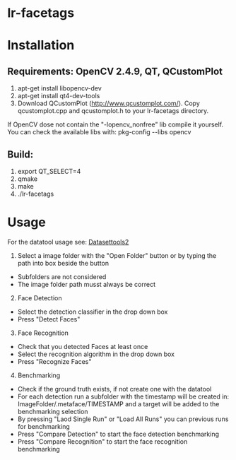 lr-facetags
===========

# Installation

## Requirements: OpenCV 2.4.9, QT, QCustomPlot
1. apt-get install libopencv-dev
2. apt-get install qt4-dev-tools
3. Download QCustomPlot (http://www.qcustomplot.com/). Copy qcustomplot.cpp and qcustomplot.h to your lr-facetags directory.

If OpenCV dose not contain the "-lopencv_nonfree" lib compile it yourself. You can check the available libs with: pkg-config --libs opencv


## Build:
1. export QT_SELECT=4
2. qmake
3. make
4. ./lr-facetags


# Usage

For the datatool usage see: [Datasettools2](https://github.com/mll-freiburg/lr-facetags/wiki/Datasettools2)

1. Select a image folder with the "Open Folder" button or by typing the path into box beside the button
  - Subfolders are not considered
  - The image folder path musst always be correct

2. Face Detection 
  - Select the detection classifier in the drop down box
  - Press "Detect Faces"

3. Face Recognition
  - Check that you detected Faces at least once
  - Select the recognition algorithm in the drop down box
  - Press "Recognize Faces"

4. Benchmarking 
  - Check if the ground truth exists, if not create one with the datatool
  - For each detection run a subfolder with the timestamp will be created in: ImageFolder/.metaface/TIMESTAMP and a target will be added to the benchmarking selection
  - By pressing "Laod Single Run" or "Load All Runs" you can previous runs for benchmarking
  - Press "Compare Detection" to start the face detection benchmarking
  - Press "Compare Recognition"  to start the face recognition benchmarking


